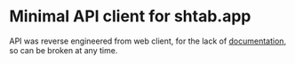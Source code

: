 # Minimal API client for shtab.app

API was reverse engineered from web client, for the lack of [documentation](https://my.shtab.app/public/docs/), so can be broken at any time.
